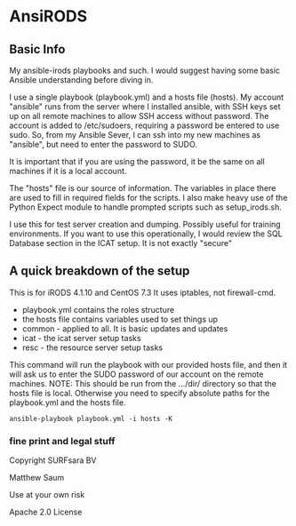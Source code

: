 # AnsiRODS
## Basic Info
My ansible-irods playbooks and such. I would suggest having some basic Ansible understanding before diving in.

I use a single playbook (playbook.yml) and a hosts file (hosts). My account "ansible" runs from the server where I installed ansible, with SSH keys set up on all remote machines to allow SSH access without password. The account is added to /etc/sudoers, requiring a password be entered to use sudo. So, from my Ansible Sever, I can ssh into my new machines as "ansible", but need to enter the password to SUDO.

It is important that if you are using the password, it be the same on all machines if it is a local account. 

The "hosts" file is our source of information. The variables in place there are used to fill in required fields for the scripts. I also make heavy use of the Python Expect module to handle prompted scripts such as setup_irods.sh.

I use this for test server creation and dumping. Possibly useful for training environments.
If you want to use this operationally, I would review the SQL Database section in the ICAT setup. It is not exactly "secure"

## A quick breakdown of the setup
This is for iRODS 4.1.10 and CentOS 7.3
It uses iptables, not firewall-cmd.

- playbook.yml contains the roles structure
- the hosts file contains variables used to set things up
- common - applied to all. It is basic updates and updates
- icat - the icat server setup tasks
- resc - the resource server setup tasks

This command will run the playbook with our provided hosts file, and then it will ask us to enter the SUDO password of our account on the remote machines. NOTE: This should be run from the .../dir/ directory so that the hosts file is local. Otherwise you need to specify absolute paths for the playbook.yml and the hosts file.
```
ansible-playbook playbook.yml -i hosts -K 
```



### fine print and legal stuff
Copyright SURFsara BV

Matthew Saum

Use at your own risk

Apache 2.0 License
